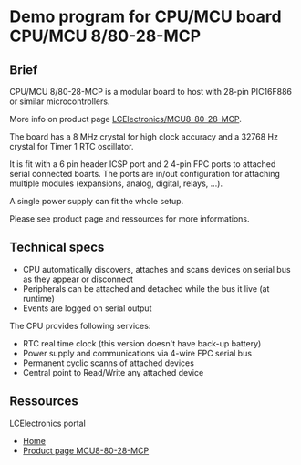# Demo program for CPU/MCU board CPU/MCU 8/80-28-MCP

## Brief

CPU/MCU 8/80-28-MCP is a modular board to host with 28-pin
PIC16F886 or similar microcontrollers.

More info on product page [LCElectronics/MCU8-80-28-MCP](http://lecomptoirelectronique.fr/store/index.php?route=product/category&path=67).

The board has a 8 MHz crystal for high clock accuracy and
a 32768 Hz crystal for Timer 1 RTC oscillator.

It is fit with a 6 pin header ICSP port and 2 4-pin FPC
ports to attached serial connected boarts. The ports are
in/out configuration for attaching multiple modules (expansions,
analog, digital, relays, ...).

A single power supply can fit the whole setup.

Please see product page and ressources for more informations.

## Technical specs

  - CPU automatically discovers, attaches and scans devices on serial bus as they appear or disconnect
  - Peripherals can be attached and detached while the bus it live (at runtime)
  - Events are logged on serial output

The CPU provides following services:
  - RTC real time clock (this version doesn't have back-up battery)
  - Power supply and communications via 4-wire FPC serial bus
  - Permanent cyclic scanns of attached devices
  - Central point to Read/Write any attached device

## Ressources

LCElectronics portal
  - [Home](http://lecomptoirelectronique.fr)
  - [Product page MCU8-80-28-MCP](http://lecomptoirelectronique.fr/controller-mcu8-80-28-mcp-pic16F886)